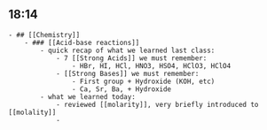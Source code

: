 ## 18:14
	- ## [[Chemistry]]
		- ### [[Acid-base reactions]]
			- quick recap of what we learned last class:
				- 7 [[Strong Acids]] we must remember:
					- HBr, HI, HCl, HNO3, HSO4, HClO3, HClO4
				- [[Strong Bases]] we must remember:
					- First group + Hydroxide (KOH, etc)
					- Ca, Sr, Ba, + Hydroxide
			- what we learned today:
				- reviewed [[molarity]], very briefly introduced to [[molality]]
				-